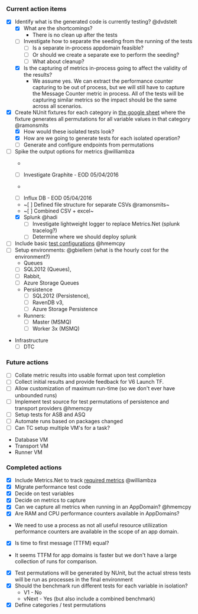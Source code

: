 ### Current action items

 - [x] Identify what is the generated code is currently testing? @dvdstelt 
   - [x] What are the shortcomings?
     - There is no clean up after the tests
   - [ ] Investigate how to separate the seeding from the running of the tests
       - [ ] Is a separate in-process appdomain feasible?
       - [ ] Or should we create a separate exe to perform the seeding?
       - [ ] What about cleanup?
   - [x] Is the capturing of metrics in-process going to affect the validity of the results?
     - We assume yes. We can extract the performance counter capturing to be out of process, but we will still have to capture the Message Counter metric in process.  All of the tests will be capturing similar metrics so the impact should be the same across all scenarios.
 - [x] Create NUnit fixtures for each category in [the google sheet](https://docs.google.com/spreadsheets/d/1avUW8Y5gpcPqTxIBaq7X5OXXaE4lDU0e0ZA9FDFNygs/edit#gid=771631393) where the fixture generates all permutations for all variable values in that category @ramonsmits 
    - [x] How would these isolated tests look?
    - [x] How are we going to generate tests for each isolated operation?
    - [ ] Generate and configure endpoints from permutations
 - [ ] Spike the output options for metrics @williambza
     - ~~~[x] Investigate Elastic + Kibana - EOD 04/04/2016~~~
     - [ ] Investigate Graphite - EOD 05/04/2016
     - ~~~[x] Microsoft Power BI - EOD 04/04/2016~~~
     - [ ] Influx DB - EOD 05/04/2016
     - ~[ ] Defined file structure for separate CSVs @ramonsmits~
     - ~[ ] Combined CSV + excel~
     - [x] Splunk @hadi
        - [ ] Investigate lightweight logger to replace Metrics.Net (splunk tracelog?)
        - [ ] Determine where we should deploy splunk
 - [ ] Include basic [test configurations](https://github.com/Particular/EndToEnd/blob/docs/docs/variables.md) @hmemcpy
 - [ ] Setup environments: @gbiellem (what is the hourly cost for the environment?)
   - Queues
    - [ ] SQL2012 (Queues), 
    - [ ] Rabbit, 
    - [ ] Azure Storage Queues
   - Persistence
     - [ ] SQL2012 (Persistence),
     - [ ] RavenDB v3, 
     - [ ] Azure Storage Persistence
   - Runners:
     - [ ] Master (MSMQ)
     - [ ] Worker 3x (MSMQ)
  - Infrastructure
     - [ ] DTC
 
 ### Future actions
 
- [ ] Collate metric results into usable format upon test completion
- [ ] Collect initial results and provide feedback for V6 Launch TF.
- [ ] Allow customization of maximum run-time (so we don't ever have unbounded runs)
- [ ] Implement test source for test permutations of persistence and transport providers @hmemcpy 
- [ ] Setup tests for ASB and ASQ
- [ ] Automate runs based on packages changed
- [ ] Can TC setup multiple VM's for a task?
 - Database VM
 - Transport VM
 - Runner VM
 
 ### Completed actions

- [X] Include Metrics.Net to track [required metrics](https://github.com/Particular/EndToEnd/blob/docs/docs/metrics.md) @williambza
- [x] Migrate performance test code
- [x] Decide on test variables
- [x] Decide on metrics to capture
- [x] Can we capture all metrics when running in an AppDomain? @hmemcpy
 - [x] Are RAM and CPU performance counters available in AppDomains?
  - We need to use a process as not all useful resource utiliization performance counters are available in the scope of an app domain.
 - [x] Is time to first message (TTFM) equal?
  - It seems TTFM for app domains is faster but we don't have a large collection of runs for comparison.
- [x] Test permutations will be generated by NUnit, but the actual stress tests will be run as processes in the final environment
- [x] Should the benchmark run different tests for each variable in isolation?
    - V1 - No
    - vNext - Yes (but also include a combined benchmark)
- [x] Define categories / test permutations
